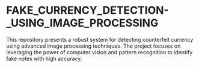 # FAKE_CURRENCY_DETECTION-_USING_IMAGE_PROCESSING
This repository presents a robust system for detecting counterfeit currency using advanced image processing techniques. The project focuses on leveraging the power of computer vision and pattern recognition to identify fake notes with high accuracy.
